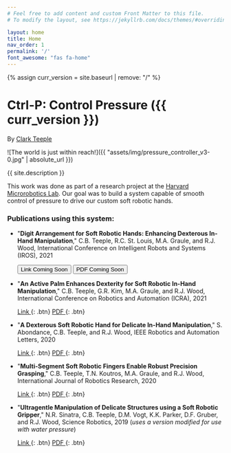 ```yaml
---
# Feel free to add content and custom Front Matter to this file.
# To modify the layout, see https://jekyllrb.com/docs/themes/#overriding-theme-defaults

layout: home
title: Home
nav_order: 1
permalink: '/'
font_awesome: "fas fa-home"
---
```


{% assign curr_version = site.baseurl | remove: "/" %}
# Ctrl-P: Control Pressure ({{ curr_version }})

By [Clark Teeple](http://www.cbteeple.com)

![The world is just within reach!]({{ "assets/img/pressure_controller_v3-0.jpg" | absolute_url }})

{{ site.description }}

This work was done as part of a research project at the [Harvard Microrobotics Lab](https://www.micro.seas.harvard.edu). Our goal was to build a system capable of smooth control of pressure to drive our custom soft robotic hands.

### Publications using this system:
- "**Digit Arrangement for Soft Robotic Hands: Enhancing Dexterous In-Hand Manipulation**," C.B. Teeple, R.C. St. Louis, M.A. Graule, and R.J. Wood, International Conference on Intelligent Robots and Systems (IROS), 2021

	<button type="button" name="button" class="btn btn-outline"><i class="fas fa-link"></i> Link Coming Soon</button> <button type="button" name="button" class="btn btn-outline"><i class="fas fa-file-pdf"></i> PDF Coming Soon</button>

- "**An Active Palm Enhances Dexterity for Soft Robotic In-Hand Manipulation**," C.B. Teeple, G.R. Kim, M.A. Graule, and R.J. Wood, International Conference on Robotics and Automation (ICRA), 2021

    [<i class="fas fa-link"></i> Link ](https://ieeexplore.ieee.org){: .btn} [<i class="fas fa-file-pdf"></i> PDF ](https://cv.cbteeple.com/papers/teeple2021active.pdf){: .btn}
- "**A Dexterous Soft Robotic Hand for Delicate In-Hand Manipulation**," S. Abondance, C.B. Teeple, and R.J. Wood, IEEE Robotics and Automation Letters, 2020

    [<i class="fas fa-link"></i> Link ](https://ieeexplore.ieee.org/document/9134855){: .btn} [<i class="fas fa-file-pdf"></i> PDF ](https://cv.cbteeple.com/papers/abondance2020_dexterous.pdf){: .btn}
- "**Multi-Segment Soft Robotic Fingers Enable Robust Precision Grasping**," C.B. Teeple, T.N. Koutros, M.A. Graule, and R.J. Wood, International Journal of Robotics Research, 2020

    [<i class="fas fa-link"></i> Link ](https://journals.sagepub.com/doi/10.1177/0278364920910465){: .btn} [<i class="fas fa-file-pdf"></i> PDF ](https://cv.cbteeple.com/papers/teeple2020_two_seg_fingers.pdf){: .btn}
- "**Ultragentle Manipulation of Delicate Structures using a Soft Robotic Gripper**," N.R. Sinatra, C.B. Teeple, D.M. Vogt, K.K. Parker, D.F. Gruber, and R.J. Wood, Science Robotics, 2019 (_uses a version modified for use with water pressure_)

    [<i class="fas fa-link"></i> Link ](https://robotics.sciencemag.org/content/4/33/eaax5425){: .btn} [<i class="fas fa-file-pdf"></i> PDF ](https://cv.cbteeple.com/papers/sinatra2019_ultragentle_soft_gripper.pdf){: .btn}
